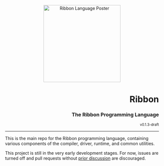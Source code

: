 <div align="center">
  <img style="height: 18em"
       alt="Ribbon Language Poster"
       src="https://ribbon-lang.com/images/ribbon-language-poster.png"
       />
</div>

<div align="right">
  <h1>Ribbon</h1>
  <h3>The Ribbon Programming Language</h3>
  <sup>v0.1.3-draft</sup>
</div>

---

This is the main repo for the Ribbon programming language, containing various components of the compiler, driver, runtime, and common utilities.

This project is still in the very early development stages. For now, issues are
turned off and pull requests without [prior discussion](https://tinybow.org) are discouraged.
